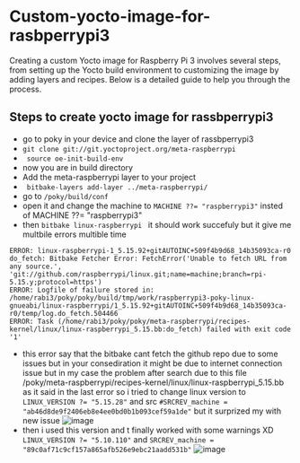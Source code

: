 # Custom-yocto-image-for-rasbperrypi3
Creating a custom Yocto image for Raspberry Pi 3 involves several steps, from setting up the Yocto build environment to customizing the image by adding layers and recipes. Below is a detailed guide to help you through the process.

## Steps to create yocto image for rassbperrypi3
 - go to poky in your device and clone the layer of rassbperrypi3
 - ``` git clone git://git.yoctoproject.org/meta-raspberrypi ```
 - ``` source oe-init-build-env```
 - now you are in build directory
 - Add the meta-raspberrypi layer to your project
 - ``` bitbake-layers add-layer ../meta-raspberrypi/```
 - go to ```/poky/build/conf```
 - open it and change the machine to ```MACHINE ??= "raspberrypi3"``` insted of MACHINE ??= "raspberrypi3"
 - then ```bitbake linux-raspberrypi ``` it should work succefuly but it give me multbile errors multible time
```ERROR: linux-raspberrypi-1_5.15.92+gitAUTOINC+509f4b9d68_14b35093ca-r0 do_fetch: Fetcher failure: Fetch command export PSEUDO_DISABLED=1; export DBUS_SESSION_BUS_ADDRESS="unix:path=/run/user/1000/bus"; export SSH_AUTH_SOCK="/run/user/1000/keyring/ssh"; export PATH="/home/rabi3/poky/poky/build/tmp/sysroots-uninative/x86_64-linux/usr/bin:/home/rabi3/poky/poky/scripts:/home/rabi3/poky/poky/build/tmp/work/raspberrypi3-poky-linux-gnueabi/linux-raspberrypi/1_5.15.92+gitAUTOINC+509f4b9d68_14b35093ca-r0/recipe-sysroot-native/usr/bin/arm-poky-linux-gnueabi:/home/rabi3/poky/poky/build/tmp/work/raspberrypi3-poky-linux-gnueabi/linux-raspberrypi/1_5.15.92+gitAUTOINC+509f4b9d68_14b35093ca-r0/recipe-sysroot/usr/bin/crossscripts:/home/rabi3/poky/poky/build/tmp/work/raspberrypi3-poky-linux-gnueabi/linux-raspberrypi/1_5.15.92+gitAUTOINC+509f4b9d68_14b35093ca-r0/recipe-sysroot-native/usr/sbin:/home/rabi3/poky/poky/build/tmp/work/raspberrypi3-poky-linux-gnueabi/linux-raspberrypi/1_5.15.92+gitAUTOINC+509f4b9d68_14b35093ca-r0/recipe-sysroot-native/usr/bin:/home/rabi3/poky/poky/build/tmp/work/raspberrypi3-poky-linux-gnueabi/linux-raspberrypi/1_5.15.92+gitAUTOINC+509f4b9d68_14b35093ca-r0/recipe-sysroot-native/sbin:/home/rabi3/poky/poky/build/tmp/work/raspberrypi3-poky-linux-gnueabi/linux-raspberrypi/1_5.15.92+gitAUTOINC+509f4b9d68_14b35093ca-r0/recipe-sysroot-native/bin:/home/rabi3/poky/poky/bitbake/bin:/home/rabi3/poky/poky/build/tmp/hosttools"; export HOME="/home/rabi3"; LANG=C git -c core.fsyncobjectfiles=0 -c gc.autoDetach=false -c core.pager=cat clone --bare --mirror https://github.com/raspberrypi/linux.git /home/rabi3/poky/poky/build/downloads/git2/github.com.raspberrypi.linux.git --progress failed with exit code 128, no output
ERROR: linux-raspberrypi-1_5.15.92+gitAUTOINC+509f4b9d68_14b35093ca-r0 do_fetch: Bitbake Fetcher Error: FetchError('Unable to fetch URL from any source.', 'git://github.com/raspberrypi/linux.git;name=machine;branch=rpi-5.15.y;protocol=https')
ERROR: Logfile of failure stored in: /home/rabi3/poky/poky/build/tmp/work/raspberrypi3-poky-linux-gnueabi/linux-raspberrypi/1_5.15.92+gitAUTOINC+509f4b9d68_14b35093ca-r0/temp/log.do_fetch.504466
ERROR: Task (/home/rabi3/poky/poky/meta-raspberrypi/recipes-kernel/linux/linux-raspberrypi_5.15.bb:do_fetch) failed with exit code '1'
 ```

 - this error say that the bitbake cant fetch the github repo due to some issues but in your consediration it might be due to internet connection issue but in my case the problem after search due to this file /poky/meta-raspberrypi/recipes-kernel/linux/linux-raspberrypi_5.15.bb as it said in the last error so i tried to change linux version to ```LINUX_VERSION ?= "5.15.28"``` and src ```#SRCREV_machine = "ab46d8de9f2406eb8e4ee0bd0b1b093cef59a1de"``` but it surprized my with new issue
  ![image](https://github.com/Rabie45/Custom-yocto-image-for-rasbperrypi3/assets/76526170/53863b47-f712-41c8-84f8-afdaa2c44fa3)
 - then i used this version and t finally worked with some warnings XD  ```LINUX_VERSION ?= "5.10.110"``` and  ```SRCREV_machine = "89c0af71c9cf157a865afb526e9ebc21aadd531b"```
  ![image](https://github.com/Rabie45/Custom-yocto-image-for-rasbperrypi3/assets/76526170/bf4cf3e2-4c6a-4ddf-a067-64f2f556c94f)
   


 
                                                                                                                                                                           
